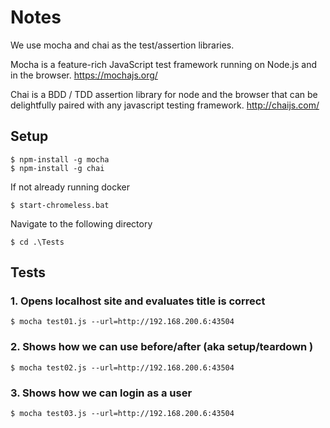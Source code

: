# Notes

We use mocha and chai as the test/assertion libraries.

Mocha is a feature-rich JavaScript test framework running on Node.js and in the browser. https://mochajs.org/

Chai is a BDD / TDD assertion library for node and the browser that can be delightfully paired with any javascript testing framework. http://chaijs.com/

## Setup

````
$ npm-install -g mocha
$ npm-install -g chai
````

If not already running docker

````
$ start-chromeless.bat
````

Navigate to the following directory

```
$ cd .\Tests
```
## Tests

### 1. Opens localhost site and evaluates title is correct

```
$ mocha test01.js --url=http://192.168.200.6:43504
```

### 2. Shows how we can use before/after (aka setup/teardown )

```
$ mocha test02.js --url=http://192.168.200.6:43504
```

### 3. Shows how we can login as a user

```
$ mocha test03.js --url=http://192.168.200.6:43504
```

